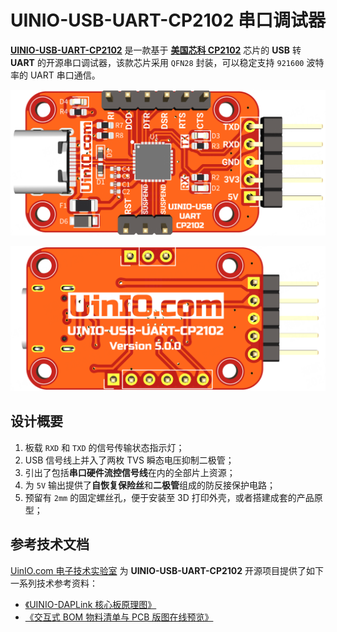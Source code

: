 # UINIO-USB-UART-CP2102 串口调试器

[**UINIO-USB-UART-CP2102**](https://gitee.com/uinika/UINIO-USB-UART-CP2102) 是一款基于 [**美国芯科 CP2102**](https://www.silabs.com/interface/usb-bridges/classic/device.cp2102) 芯片的 **USB** 转 **UART** 的开源串口调试器，该款芯片采用 `QFN28` 封装，可以稳定支持 `921600` 波特率的 UART 串口通信。

![](./Images/PCB-3D-1.png)

![](./Images/PCB-3D-2.png)

## 设计概要

1. 板载 `RXD` 和 `TXD` 的信号传输状态指示灯；
2. USB 信号线上并入了两枚 TVS 瞬态电压抑制二极管；
3. 引出了包括**串口硬件流控信号线**在内的全部片上资源；
4. 为 `5V` 输出提供了**自恢复保险丝**和**二极管**组成的防反接保护电路；
5. 预留有 `2mm` 的固定螺丝孔，便于安装至 3D 打印外壳，或者搭建成套的产品原型；

## 参考技术文档

[UinIO.com 电子技术实验室](http://uinio.com/) 为 **UINIO-USB-UART-CP2102** 开源项目提供了如下一系列技术参考资料：

- [《UINIO-DAPLink 核心板原理图》](http://uinio.com/my/works/UINIO-USB-UART-CP2102/UINIO-USB-UART-CP2102-Schematic.pdf)
- [《交互式 BOM 物料清单与 PCB 版图在线预览》](http://uinio.com/my/works/UINIO-USB-UART-CP2102/UINIO-USB-UART-CP2102-BOM.html)
